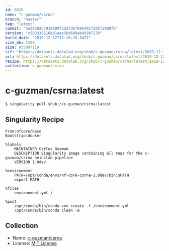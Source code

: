 ```yaml
---
id: 8028
name: "c-guzman/csrna"
branch: "master"
tag: "latest"
commit: "5e39b92d7910609f2d3fdbf9864017205fa908f6"
version: "c588338616bd1eee56d699ab458b7270"
build_date: "2019-12-12T17:18:25.547Z"
size_mb: 3108
size: 955097119
sif: "https://datasets.datalad.org/shub/c-guzman/csrna/latest/2019-12-12-5e39b92d-c5883386/c588338616bd1eee56d699ab458b7270.simg"
url: https://datasets.datalad.org/shub/c-guzman/csrna/latest/2019-12-12-5e39b92d-c5883386/
recipe: https://datasets.datalad.org/shub/c-guzman/csrna/latest/2019-12-12-5e39b92d-c5883386/Singularity
collection: c-guzman/csrna
---
```


# c-guzman/csrna:latest

```bash
$ singularity pull shub://c-guzman/csrna:latest
```

## Singularity Recipe

```singularity
From:nfcore/base
Bootstrap:docker

%labels
    MAINTAINER Carlos Guzman
    DESCRIPTION Singularity image containing all reqs for the c-guzman/csrna heinzlab pipeline
    VERSION 1.0dev

%environment
    PATH=/opt/conda/envs/nf-core-csrna-1.0dev/bin:$PATH
    export PATH

%files
    environment.yml /

%post
    /opt/conda/bin/conda env create -f /environment.yml
    /opt/conda/bin/conda clean -a
```

## Collection

 - Name: [c-guzman/csrna](https://github.com/c-guzman/csrna)
 - License: [MIT License](https://api.github.com/licenses/mit)

